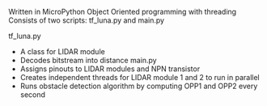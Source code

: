 Written in MicroPython 
Object Oriented programming with threading 
Consists of two scripts: tf_luna.py and main.py

tf_luna.py
  - A class for LIDAR module 
  - Decodes bitstream into distance
main.py
  - Assigns pinouts to LIDAR modules and NPN transistor
  - Creates independent threads for LIDAR module 1 and 2 to run in parallel
  - Runs obstacle detection algorithm by computing OPP1 and OPP2 every second
